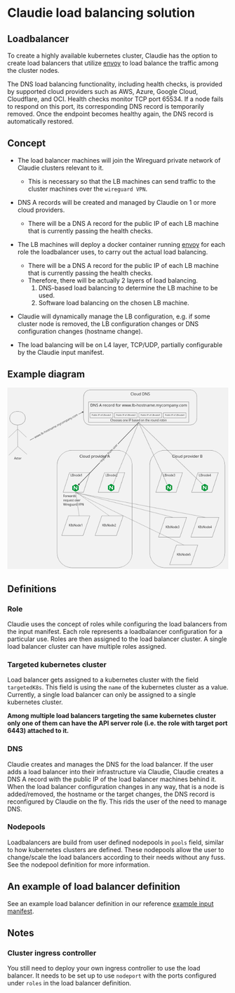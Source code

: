 # Claudie load balancing solution

## Loadbalancer

To create a highly available kubernetes cluster, Claudie has the option to create load balancers that utilize [envoy](https://www.envoyproxy.io/docs/envoy/latest/) to load balance the traffic among the cluster nodes.

The DNS load balancing functionality, including health checks, is provided by supported cloud providers such as AWS, Azure, Google Cloud, Cloudflare, and OCI. Health checks monitor TCP port 65534. If a node fails to respond on this port, its corresponding DNS record is temporarily removed. Once the endpoint becomes healthy again, the DNS record is automatically restored.

## Concept

- The load balancer machines will join the Wireguard private network of Claudie clusters relevant to it.
    - This is necessary so that the LB machines can send traffic to the cluster machines over the `wireguard VPN`.

- DNS A records will be created and managed by Claudie on 1 or more cloud providers.
    - There will be a DNS A record for the public IP of each LB machine that is currently passing the health checks.

- The LB machines will deploy a docker container running [envoy](https://www.envoyproxy.io/docs/envoy/latest/) for each role the loadbalancer uses, to carry out the actual load balancing.
    - There will be a DNS A record for the public IP of each LB machine that is currently passing the health checks.
    - Therefore, there will be actually 2 layers of load balancing.
        1. DNS-based load balancing to determine the LB machine to be used.
        2. Software load balancing on the chosen LB machine.

- Claudie will dynamically manage the LB configuration, e.g. if some cluster node is removed, the LB configuration changes or DNS configuration changes (hostname change).

- The load balancing will be on L4 layer, TCP/UDP, partially configurable by the Claudie input manifest.

## Example diagram

![lb-architecture](lb-architecture.png)

## Definitions

### Role

Claudie uses the concept of roles while configuring the load balancers from the input manifest. Each role represents a loadbalancer configuration for a particular use. Roles are then assigned to the load balancer cluster. A single load balancer cluster can have multiple roles assigned.

### Targeted kubernetes cluster

Load balancer gets assigned to a kubernetes cluster with the field `targetedK8s`. This field is using the `name` of the kubernetes cluster as a value. Currently, a single load balancer can only be assigned to a single kubernetes cluster.

**Among multiple load balancers targeting the same kubernetes cluster only one of them can have the API server role (i.e. the role with target port 6443) attached to it.**

### DNS

Claudie creates and manages the DNS for the load balancer. If the user adds a load balancer into their infrastructure via Claudie, Claudie creates a DNS A record with the public IP of the load balancer machines behind it. When the load balancer configuration changes in any way, that is a node is added/removed, the hostname or the target changes, the DNS record is reconfigured by Claudie on the fly. This rids the user of the need to manage DNS.

### Nodepools

Loadbalancers are build from user defined nodepools in `pools` field, similar to how kubernetes clusters are defined. These nodepools allow the user to change/scale the load balancers according to their needs without any fuss. See the nodepool definition for more information.

## An example of load balancer definition

See an example load balancer definition in our reference [example input manifest](../input-manifest/example.md).

## Notes

### Cluster ingress controller
You still need to deploy your own ingress controller to use the load balancer.
It needs to be set up to use `nodeport` with the ports configured under `roles` in the load balancer definition.
